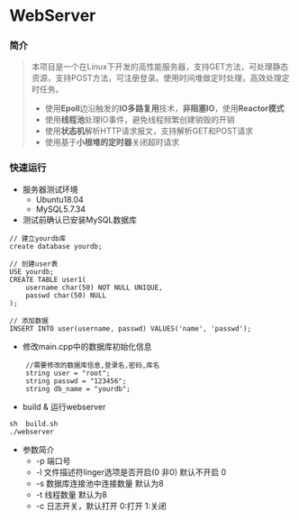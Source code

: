 # WebServer
### 简介

> 本项目是一个在Linux下开发的高性能服务器，支持GET方法，可处理静态资源，支持POST方法，可注册登录。使用时间堆做定时处理，高效处理定时任务。
>
> + 使用**Epoll**边沿触发的**IO多路复用**技术，**非阻塞IO**，使用**Reactor模式**
> + 使用**线程池**处理IO事件，避免线程频繁创建销毁的开销
> + 使用**状态机**解析HTTP请求报文，支持解析GET和POST请求
> + 使用基于**小根堆的定时器**关闭超时请求

### 快速运行

+ 服务器测试环境
  + Ubuntu18.04
  + MySQL5.7.34
+ 测试前确认已安装MySQL数据库

``` 
// 建立yourdb库
create database yourdb;

// 创建user表
USE yourdb;
CREATE TABLE user1(
    username char(50) NOT NULL UNIQUE,
    passwd char(50) NULL
);

// 添加数据
INSERT INTO user(username, passwd) VALUES('name', 'passwd');
```

+ 修改main.cpp中的数据库初始化信息

```
    //需要修改的数据库信息,登录名,密码,库名
    string user = "root";
    string passwd = "123456";
    string db_name = "yourdb";
```

+ build   &   运行webserver

```
sh  build.sh
./webserver
```

+ 参数简介
  + -p 端口号
  + -l  文件描述符linger选项是否开启(0 非0)  默认不开启 0 
  + -s  数据库连接池中连接数量  默认为8 
  + -t 线程数量 默认为8
  + -c 日志开关，默认打开   0:打开  1:关闭

